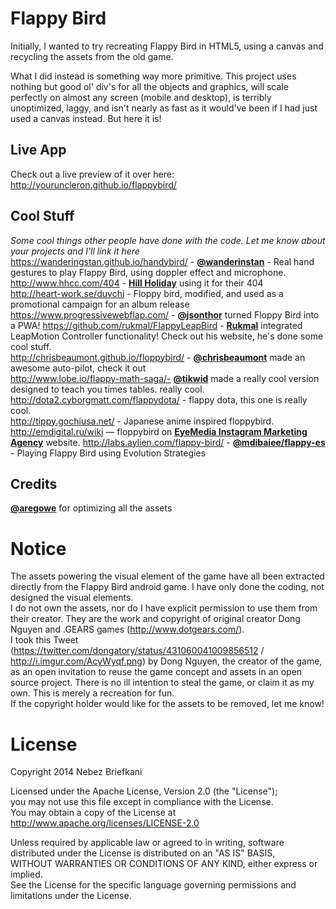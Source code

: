 Flappy Bird
=========
Initially, I wanted to try recreating Flappy Bird in HTML5, using a canvas and recycling the assets from the old game.

What I did instead is something way more primitive. This project uses nothing but good ol' div's for all the objects and graphics, will scale perfectly on almost any screen (mobile and desktop), is terribly unoptimized, laggy, and isn't nearly as fast as it would've been if I had just used a canvas instead. But here it is!

Live App
------------
Check out a live preview of it over here:  
http://youruncleron.github.io/flappybird/

Cool Stuff
---------
*Some cool things other people have done with the code. Let me know about your projects and I'll link it here*  
https://wanderingstan.github.io/handybird/ - **[@wanderinstan](https://github.com/wanderingstan)** - Real hand gestures to play Flappy Bird, using doppler effect and microphone.
http://www.hhcc.com/404 - **[Hill Holiday](http://www.hhcc.com/)** using it for their 404  
http://heart-work.se/duvchi - Floppy bird, modified, and used as a promotional campaign for an album release  
https://www.progressivewebflap.com/ - **[@jsonthor](https://twitter.com/jsonthor)** turned Floppy Bird into a PWA!
https://github.com/rukmal/FlappyLeapBird - **[Rukmal](http://rukmal.me/)** integrated LeapMotion Controller functionality! Check out his website, he's done some cool stuff.  
http://chrisbeaumont.github.io/floppybird/ - **[@chrisbeaumont](https://github.com/chrisbeaumont)** made an awesome auto-pilot, check it out  
http://www.lobe.io/flappy-math-saga/- **[@tikwid](https://github.com/tikwid)** made a really cool version designed to teach you times tables. really cool.  
http://dota2.cyborgmatt.com/flappydota/ - flappy dota, this one is really cool.  
http://tippy.gochiusa.net/ - Japanese anime inspired floppybird.  
http://emdigital.ru/wiki — floppybird on **[EyeMedia Instagram Marketing Agency](http://emdigital.ru/)** website. 
http://labs.aylien.com/flappy-bird/ - **[@mdibaiee/flappy-es](https://github.com/mdibaiee/flappy-es)** - Playing Flappy Bird using Evolution Strategies

Credits
------
**[@aregowe](https://github.com/aregowe)** for optimizing all the assets

Notice
=====
The assets powering the visual element of the game have all been extracted directly from the Flappy Bird android game. I have only done the coding, not designed the visual elements.  
I do not own the assets, nor do I have explicit permission to use them from their creator. They are the work and copyright of original creator Dong Nguyen and .GEARS games (http://www.dotgears.com/).  
I took this Tweet (https://twitter.com/dongatory/status/431060041009856512 / http://i.imgur.com/AcyWyqf.png) by Dong Nguyen, the creator of the game, as an open invitation to reuse the game concept and assets in an open source project. There is no ill intention to steal the game, or claim it as my own. This is merely a recreation for fun.  
If the copyright holder would like for the assets to be removed, let me know!


License
=====
Copyright 2014 Nebez Briefkani

Licensed under the Apache License, Version 2.0 (the "License");  
you may not use this file except in compliance with the License.  
You may obtain a copy of the License at  
http://www.apache.org/licenses/LICENSE-2.0

Unless required by applicable law or agreed to in writing, software  
distributed under the License is distributed on an "AS IS" BASIS,  
WITHOUT WARRANTIES OR CONDITIONS OF ANY KIND, either express or implied.  
See the License for the specific language governing permissions and  
limitations under the License.
